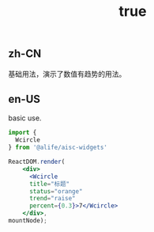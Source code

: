 ﻿---
order: 3
title:
  zh-CN: 基本
  en-US: Basic
---

## zh-CN

基础用法，演示了数值有趋势的用法。

## en-US

basic use.


````jsx
import {
  Wcircle
} from '@alife/aisc-widgets'

ReactDOM.render(
    <div>
      <Wcircle 
      title="标题"
      status="orange"
      trend="raise"
      percent={0.3}>7</Wcircle>
    </div>,
mountNode);
````
